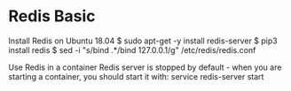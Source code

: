 # Redis Basic

Install Redis on Ubuntu 18.04
$ sudo apt-get -y install redis-server
$ pip3 install redis
$ sed -i "s/bind .\*/bind 127.0.0.1/g" /etc/redis/redis.conf

Use Redis in a container
Redis server is stopped by default - when you are starting a container, you should start it with: service redis-server start
